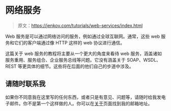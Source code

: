 # 网络服务

> 原文：<https://jenkov.com/tutorials/web-services/index.html>

Web 服务是可以通过网络访问的服务，例如通过全球互联网。通常，这些 web 服务和它们的客户端通过像 HTTP 这样的 web 协议进行通信。

这篇关于 web 服务的教程将主要从一个更大的角度来看待 web 服务，涵盖诸如服务重用、服务组合、企业服务总线等问题。它没有涵盖关于 SOAP、WSDL、REST 等更具体的细节。这些将在后面的他们自己的步道中涉及。

## 请随时联系我

如果你不同意我在这里写的任何东西，或者只是有意见、问题等，请随时给我发电子邮件。你不是第一个这样做的人。你可以在[关于](http://jenkov.com/about/index.html)页面找到我的邮箱地址。